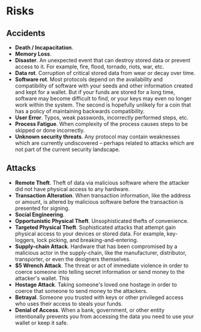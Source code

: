 # Risks

## Accidents

* **Death / Incapacitation**.
* **Memory Loss**.
* **Disaster**. An unexpected event that can destroy stored data or prevent access to it. For example, fire, flood, tornado, riots, war, etc.
* **Data rot**. Corruption of critical stored data from wear or decay over time.
* **Software rot**. Most protocols depend on the availability and compatibility of software with your seeds and other information created and kept for a wallet. But if your funds are stored for a long time, software may become difficult to find, or your keys may even no longer work within the system. The second is hopefully unlikely for a coin that has a policy of maintaining backwards compatibility. 
* **User Error**. Typos, weak passwords, incorrectly performed steps, etc.
* **Process Fatigue**. When complexity of the process causes steps to be skipped or done incorrectly.
* **Unknown security threats**. Any protocol may contain weaknesses which are currently undiscovered – perhaps related to attacks which are not part of the current security landscape. 

## Attacks

* **Remote Theft**. Theft of data via malicious software where the attacker did not have physical access to any hardware.
* **Transaction Alteration**. When transaction information, like the address or amount, is altered by malicious software before the transaction is presented for signing. 
* **Social Engineering**. 
* **Opportunistic Physical Theft**. Unsophisticated thefts of convenience.
* **Targeted Physical Theft**. Sophisticated attacks that attempt gain physical access to your devices or stored data. For example, key-loggers, lock picking, and breaking-and-entering.
* **Supply-chain Attack**. Hardware that has been compromised by a malicious actor in the supply-chain, like the manufacturer, distributor, transporter, or even the designers themselves.
* **$5 Wrench Attack**. The threat or act of immediate violence in order to coerce someone into telling secret information or send money to the attacker's wallet. This
* **Hostage Attack**. Taking someone's loved one hostage in order to coerce that someone to send money to the attackers.
* **Betrayal**. Someone you trusted with keys or other privileged access who uses their access to steals your funds.
* **Denial of Access**. When a bank, government, or other entity intentionally prevents you from accessing the data you need to use your wallet or keep it safe. 